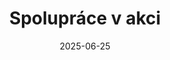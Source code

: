 ---
layout: layouts/non-en-hero-episode.njk
tags: czhero
date: "2025-06-25"
title: Spolupráce v akci
datum: 25. 6. 2025
foto1024: /images/uploads/crossborder_cooperation_in_action_1024x768.jpg
foto1440: /images/uploads/crossborder_cooperation_in_action_1440x825.jpg
alt: ruky ako symbol spolupráce
link: https://www.ceskatelevize.cz/porady/1098260856-kvarteto/425235100111005/
header: Poslední díl
tv: ČT 2
cta: Přehrát díl
logo: logo_ct2.svg
---